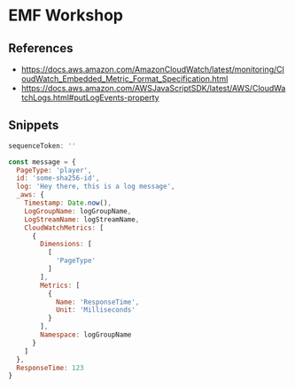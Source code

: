 # EMF Workshop

## References
* https://docs.aws.amazon.com/AmazonCloudWatch/latest/monitoring/CloudWatch_Embedded_Metric_Format_Specification.html
* https://docs.aws.amazon.com/AWSJavaScriptSDK/latest/AWS/CloudWatchLogs.html#putLogEvents-property

## Snippets

```js
sequenceToken: ''
```

```js
const message = {
  PageType: 'player',
  id: 'some-sha256-id',
  log: 'Hey there, this is a log message',
  _aws: {
    Timestamp: Date.now(),
    LogGroupName: logGroupName,
    LogStreamName: logStreamName,
    CloudWatchMetrics: [
      {
        Dimensions: [
          [
            'PageType'
          ]
        ],
        Metrics: [
          {
            Name: 'ResponseTime',
            Unit: 'Milliseconds'
          }
        ],
        Namespace: logGroupName
      }
    ]
  },
  ResponseTime: 123
}
```
